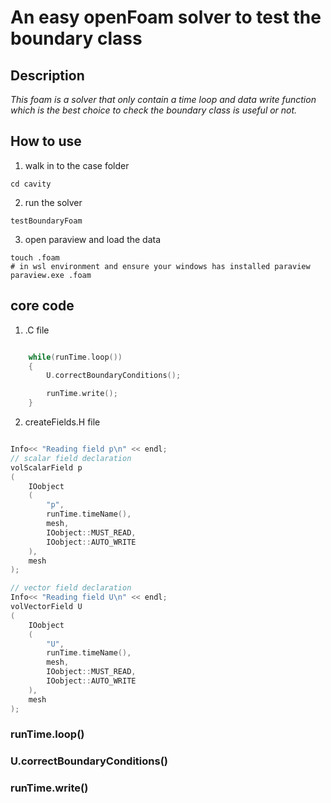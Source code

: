 # An easy openFoam solver to test the boundary class

## Description 

*This foam is a solver that only contain a time loop and data write function which is the 
best choice to check the boundary class is useful or not.*

## How to use

1. walk in to the case folder 
```shell
cd cavity
```
2. run the solver
```shell
testBoundaryFoam
```
3. open paraview and load the data
```shell
touch .foam
# in wsl environment and ensure your windows has installed paraview
paraview.exe .foam
```

## core code 
1. .C file
```cpp

    while(runTime.loop())
    {
        U.correctBoundaryConditions();

        runTime.write();
    }
```

2. createFields.H file
```cpp

Info<< "Reading field p\n" << endl;
// scalar field declaration
volScalarField p
(
    IOobject
    (
        "p",
        runTime.timeName(),
        mesh,
        IOobject::MUST_READ,
        IOobject::AUTO_WRITE
    ),
    mesh
);

// vector field declaration
Info<< "Reading field U\n" << endl;
volVectorField U
(
    IOobject
    (
        "U",
        runTime.timeName(),
        mesh,
        IOobject::MUST_READ,
        IOobject::AUTO_WRITE
    ),
    mesh
);

```

### runTime.loop()

### U.correctBoundaryConditions()

### runTime.write()
